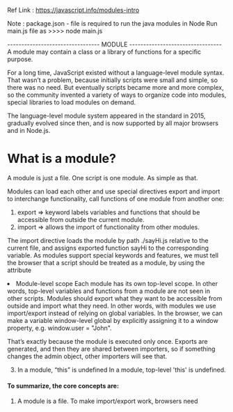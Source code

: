 Ref Link : https://javascript.info/modules-intro

Note : package.json - file is required to run the java modules in Node
       Run main.js file as >>>> node main.js


--------------------------------- MODULE ---------------------------------
A module may contain a class or a library of functions for a specific purpose.

For a long time, JavaScript existed without a language-level module syntax. 
That wasn’t a problem, because initially scripts were small and simple, so there was no need.
But eventually scripts became more and more complex, so the community invented a variety of ways to organize code into modules, 
special libraries to load modules on demand.

The language-level module system appeared in the standard in 2015, gradually evolved since then, 
and is now supported by all major browsers and in Node.js.


# What is a module?
A module is just a file. One script is one module. As simple as that.

Modules can load each other and use special directives export and import to interchange functionality, 
call functions of one module from another one:

1. export => keyword labels variables and functions that should be accessible from outside the current module.
2. import => allows the import of functionality from other modules.

The import directive loads the module by path ./sayHi.js relative to the current file, 
and assigns exported function sayHi to the corresponding variable.
As modules support special keywords and features, we must tell the browser that a script should be 
treated as a module, by using the attribute <script type="module">.
The browser automatically fetches and evaluates the imported module (and its imports if needed), and then runs the script.

## Modules work only via HTTP(s), not locally
If you try to open a web-page locally, via file:// protocol, you’ll find that import/export directives don’t work. 
Use a local web-server, such as static-server or use the “live server” capability of your editor, 
such as 'VS Code Live Server Extension' to test modules.

## Core module features
There are core features, valid both for browser and server-side JavaScript.
1. Always “use strict”
   Modules always work in strict mode. E.g. assigning to an undeclared variable will give an error.
   <script type="module">
    a = 5; // error
   </script>
2. Module-level scope
   Each module has its own top-level scope. In other words, top-level variables and functions from a module are not seen in other scripts.
   Modules should export what they want to be accessible from outside and import what they need.
   In other words, with modules we use import/export instead of relying on global variables.
   In the browser, we can make a variable window-level global by explicitly assigning it to a window property, e.g. window.user = "John".

That’s exactly because the module is executed only once. Exports are generated, and then they are shared between importers, so if something changes the admin object, other importers will see that.

3. In a module, “this” is undefined
   In a module, top-level 'this' is undefined.
   

#### To summarize, the core concepts are:

1. A module is a file. To make import/export work, browsers need <script type="module">. 
   Modules have several differences:
    a. Deferred by default.
    b. Async works on inline scripts.
    c. To load external scripts from another origin (domain/protocol/port), CORS headers are needed.
    d. Duplicate external scripts are ignored.
2. Modules have their own, local top-level scope and interchange functionality via import/export.
3. Modules always 'use strict'.
4. Module code is executed only once. Exports are created once and shared between importers.  

### Remember:
1. Import needs curly braces for named exports and doesn’t need them for the default one.
2. If importing everything * as an object, then the default property is exactly the default export.
3. Named exports force us to use exactly the right name to import but while for a default export, 
   we always choose the name when importing.


## Re-export
“Re-export” syntax 'export ... from ...' allows to import things and immediately 
export them (possibly under another name)
The notable difference of export ... from compared to import/export is that re-exported modules aren’t available in the current file.
       
```shell
   export {sayHi} from './say.js'; // re-export sayHi
   export {default as User} from './user.js'; // re-export default
```





